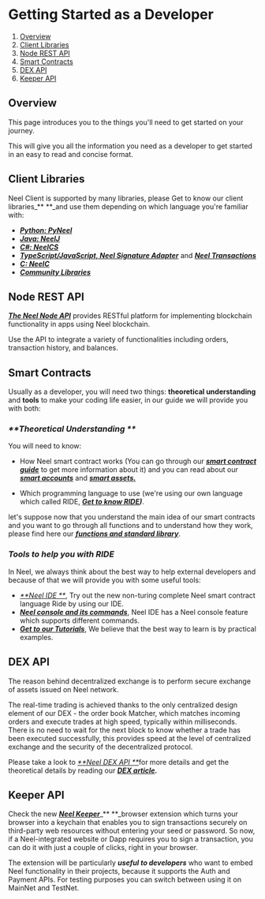 # Getting Started as a Developer

1. [Overview](#overview)
2. [Client Libraries](#client-libraries)
3. [Node REST API](#node-rest-api)
4. [Smart Contracts](#smart-contracts)
5. [DEX API](#dex-api)
6. [Keeper API](#keeper-api)

## Overview

This page introduces you to the things you'll need to get started on your journey.

This will give you all the information you need as a developer to get started in an easy to read and concise format.

## Client Libraries

Neel Client is supported by many libraries, please Get to know our client libraries\_** **\_and use them depending on which language you're familiar with:

* [_**Python: PyNeel**_](/development-and-api/client-libraries/pyneel.md)
* [_**Java: NeelJ**_](/development-and-api/client-libraries/neelj.md)
* [_**C\#: NeelCS**_](/development-and-api/client-libraries/neelcs.md)
* [_**TypeScript/JavaScript, Neel Signature Adapter**_](/development-and-api/client-libraries/neel-signature-adapter.md) and [_**Neel Transactions**_](#)
* [_**C: NeelC**_](/development-and-api/client-libraries/neel-c.md)
* [_**Community Libraries**_](/development-and-api/client-libraries/unofficial-libraries.md)

## Node REST API

[_**The Neel Node API**_](/development-and-api/neel-node-rest-api.md) provides RESTful platform for implementing blockchain functionality in apps using Neel blockchain.

Use the API to integrate a variety of functionalities including orders, transaction history, and balances.

## Smart Contracts

Usually as a developer, you will need two things: **theoretical understanding** and **tools** to make your coding life easier, in our guide we will provide you with both:

### _**Theoretical Understanding **_

You will need to know:

* How Neel smart contract works \(You can go through our [_**smart contract guide**_](/technical-details/neel-contracts-language-description.md) to get more information about it\) and you can read about our [_**smart accounts**_](/technical-details/neel-contracts-language-description/approach-and-capabilities.md) and [_**smart assets.**_](/technical-details/smart-assets.md)

* Which programming language to use \(we're using our own language which called RIDE, [_**Get to know RIDE**_](/technical-details/ride-language.md)_**\)**_.

let's suppose now that you understand the main idea of our smart contracts and you want to go through all functions and to understand how they work, please find here our [_**functions and standard library**_](/technical-details/neel-contracts-language-description/standard-library.md).

### _**Tools to help you with RIDE**_

In Neel, we always think about the best way to help external developers and because of that we will provide you with some useful tools:

* [_**Neel IDE **_](https://ide.neelplatform.com), Try out the new non-turing complete Neel smart contract language Ride by using our IDE.
* [_**Neel console and its commands**_](/technical-details/neel-contracts-language-description/neel-console-commands.md), Neel IDE has a Neel console feature which supports different commands.
* [_**Get to our Tutorials**_](/technical-details/video-tutorials-and-articles.md), We believe that the best way to learn is by practical examples.

## DEX API

The reason behind decentralized exchange is to perform secure exchange of assets issued on Neel network.

The real-time trading is achieved thanks to the only centralized design element of our DEX - the order book Matcher, which matches incoming orders and execute trades at high speed, typically within milliseconds. There is no need to wait for the next block to know whether a trade has been executed successfully, this provides speed at the level of centralized exchange and the security of the decentralized protocol.

Please take a look to [_**Neel DEX API **_](/development-and-api/dex-api/matcher.md)for more details and get the theoretical details by reading our [_**DEX article**_](/platform-features/decentralized-cryptocurrency-exchange-dex.md)_**.**_

## Keeper API

Check the new [_**Neel Keeper**_](/development-and-api/neel-keeper-api/neel-keeper-api.md)_** **_browser extension which turns your browser into a keychain that enables you to sign transactions securely on third-party web resources without entering your seed or password. So now, if a Neel-integrated website or Dapp requires you to sign a transaction, you can do it with just a couple of clicks, right in your browser.

The extension will be particularly _**useful to developers**_ who want to embed Neel functionality in their projects, because it supports the Auth and Payment APIs. For testing purposes you can switch between using it on MainNet and TestNet.


